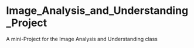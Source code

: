# Image_Analysis_and_Understanding_Project
A mini-Project for the Image Analysis and Understanding class

